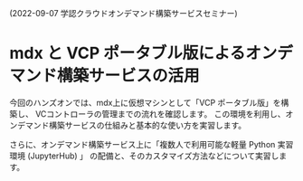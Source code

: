 (2022-09-07 学認クラウドオンデマンド構築サービスセミナー)

# mdx と VCP ポータブル版によるオンデマンド構築サービスの活用

今回のハンズオンでは、mdx上に仮想マシンとして「VCP ポータブル版」を構築し、
VCコントローラの管理までの流れを確認します。
この環境を利用し、オンデマンド構築サービスの仕組みと基本的な使い方を実習します。

さらに、オンデマンド構築サービス上に「複数人で利用可能な軽量 Python 実習環境 (JupyterHub) 」
の配備と、そのカスタマイズ方法などについて実習します。

